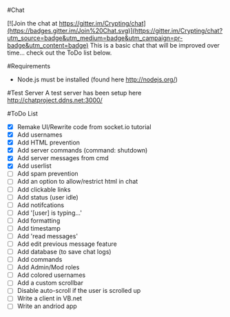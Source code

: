 #Chat

[![Join the chat at https://gitter.im/Crypting/chat](https://badges.gitter.im/Join%20Chat.svg)](https://gitter.im/Crypting/chat?utm_source=badge&utm_medium=badge&utm_campaign=pr-badge&utm_content=badge)
This is a basic chat that will be improved over time... check out the ToDo list below.

#Requirements
- Node.js must be installed (found here http://nodejs.org/)

#Test Server
A test server has been setup here http://chatproject.ddns.net:3000/

#ToDo List
- [x] Remake UI/Rewrite code from socket.io tutorial
- [x] Add usernames
- [x] Add HTML prevention
- [x] Add server commands (command: shutdown)
- [x] Add server messages from cmd
- [x] Add userlist
- [ ] Add spam prevention
- [ ] Add an option to allow/restrict html in chat
- [ ] Add clickable links
- [ ] Add status (user idle)
- [ ] Add notifcations
- [ ] Add '[user] is typing...'
- [ ] Add formatting
- [ ] Add timestamp
- [ ] Add 'read messages'
- [ ] Add edit previous message feature
- [ ] Add database (to save chat logs)
- [ ] Add commands
- [ ] Add Admin/Mod roles
- [ ] Add colored usernames
- [ ] Add a custom scrollbar
- [ ] Disable auto-scroll if the user is scrolled up
- [ ] Write a client in VB.net
- [ ] Write an andriod app